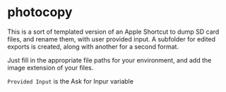# photocopy

This is a sort of templated version of an Apple Shortcut to dump SD card files, and rename them, with user provided input. A subfolder for edited exports is created, along with another for a second format. 

Just fill in the appropriate file paths for your environment, and add the image extension of your files. 

`Provided Input` is the Ask for Inpur variable
